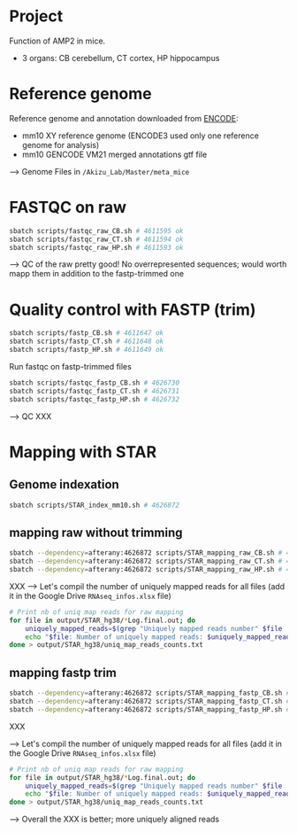# Project

Function of AMP2 in mice.
- 3 organs: CB cerebellum, CT cortex, HP hippocampus

# Reference genome

Reference genome and annotation downloaded from [ENCODE](https://www.encodeproject.org/data-standards/reference-sequences/):
- mm10 XY reference genome (ENCODE3 used only one reference genome for analysis)
- mm10 GENCODE VM21 merged annotations gtf file 

--> Genome Files in `/Akizu_Lab/Master/meta_mice`

# FASTQC on raw

```bash
sbatch scripts/fastqc_raw_CB.sh # 4611595 ok
sbatch scripts/fastqc_raw_CT.sh # 4611594 ok
sbatch scripts/fastqc_raw_HP.sh # 4611593 ok
```

--> QC of the raw pretty good! No overrepresented sequences; would worth mapp them in addition to the fastp-trimmed one

# Quality control with FASTP (trim)

```bash
sbatch scripts/fastp_CB.sh # 4611647 ok
sbatch scripts/fastp_CT.sh # 4611648 ok
sbatch scripts/fastp_HP.sh # 4611649 ok
```

Run fastqc on fastp-trimmed files

```bash
sbatch scripts/fastqc_fastp_CB.sh # 4626730
sbatch scripts/fastqc_fastp_CT.sh # 4626731
sbatch scripts/fastqc_fastp_HP.sh # 4626732
```

--> QC XXX

# Mapping with STAR

## Genome indexation

```bash
sbatch scripts/STAR_index_mm10.sh # 4626872
```

## mapping raw without trimming

```bash
sbatch --dependency=afterany:4626872 scripts/STAR_mapping_raw_CB.sh # 4626915
sbatch --dependency=afterany:4626872 scripts/STAR_mapping_raw_CT.sh # 4626916
sbatch --dependency=afterany:4626872 scripts/STAR_mapping_raw_HP.sh # 4626917
```


XXX
--> Let's compil the number of uniquely mapped reads for all files (add it in the Google Drive `RNAseq_infos.xlsx` file)

```bash
# Print nb of uniq map reads for raw mapping
for file in output/STAR_hg38/*Log.final.out; do
    uniquely_mapped_reads=$(grep "Uniquely mapped reads number" $file | awk '{print $NF}')
    echo "$file: Number of uniquely mapped reads: $uniquely_mapped_reads"
done > output/STAR_hg38/uniq_map_reads_counts.txt
```



## mapping fastp trim


```bash
sbatch --dependency=afterany:4626872 scripts/STAR_mapping_fastp_CB.sh # 4626931
sbatch --dependency=afterany:4626872 scripts/STAR_mapping_fastp_CT.sh # 4626932
sbatch --dependency=afterany:4626872 scripts/STAR_mapping_fastp_HP.sh # 4626933
```
XXX


--> Let's compil the number of uniquely mapped reads for all files (add it in the Google Drive `RNAseq_infos.xlsx` file)

```bash
# Print nb of uniq map reads for raw mapping
for file in output/STAR_hg38/*Log.final.out; do
    uniquely_mapped_reads=$(grep "Uniquely mapped reads number" $file | awk '{print $NF}')
    echo "$file: Number of uniquely mapped reads: $uniquely_mapped_reads"
done > output/STAR_hg38/uniq_map_reads_counts.txt
```


--> Overall the XXX is better; more uniquely aligned reads



